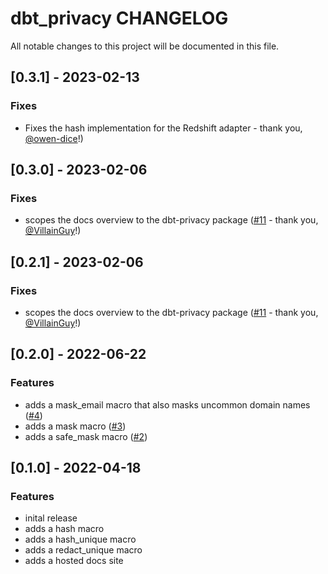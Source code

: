 # dbt_privacy CHANGELOG

All notable changes to this project will be documented in this file.

## [0.3.1] - 2023-02-13

### Fixes

-   Fixes the hash implementation for the Redshift adapter - thank you, [@owen-dice](https://github.com/owen-dice)!)

## [0.3.0] - 2023-02-06

### Fixes

-   scopes the docs overview to the dbt-privacy package ([#11](https://github.com/pvcy/dbt-privacy/issues/11) - thank you, [@VillainGuy](https://github.com/VillainGuy)!)

## [0.2.1] - 2023-02-06

### Fixes

-   scopes the docs overview to the dbt-privacy package ([#11](https://github.com/pvcy/dbt-privacy/issues/11) - thank you, [@VillainGuy](https://github.com/VillainGuy)!)

## [0.2.0] - 2022-06-22

### Features

-   adds a mask_email macro that also masks uncommon domain names ([#4](https://github.com/pvcy/dbt-privacy/issues/4))
-   adds a mask macro ([#3](https://github.com/pvcy/dbt-privacy/issues/3))
-   adds a safe_mask macro ([#2](https://github.com/pvcy/dbt-privacy/issues/2))

## [0.1.0] - 2022-04-18

### Features

- inital release
- adds a hash macro
- adds a hash_unique macro
- adds a redact_unique macro
- adds a hosted docs site